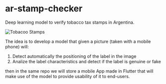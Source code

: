 # ar-stamp-checker
Deep learning model to verify tobacco tax stamps in Argentina. 

![Tobacoo Stamps](http://blogs.infobae.com/maldita-nicotina/files/2013/07/FOTOOO-1.jpg)

The idea is to develop a model that given a picture (taken with a mobile phone) will:

1) Detect automatically the positioning of the label in the image
2) Analize the label characteristics and detect if the label is genuine or fake

then in the same repo we will store a mobile App made in Flutter that will make use of the model
to provide usability of it to end-users.
